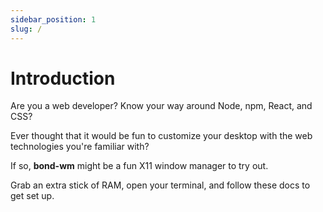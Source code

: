 ```yaml
---
sidebar_position: 1
slug: /
---
```


# Introduction

Are you a web developer? Know your way around Node, npm, React, and CSS?

Ever thought that it would be fun to customize your desktop with the web technologies you're familiar with?

If so, **bond-wm** might be a fun X11 window manager to try out.

Grab an extra stick of RAM, open your terminal, and follow these docs to get set up.
